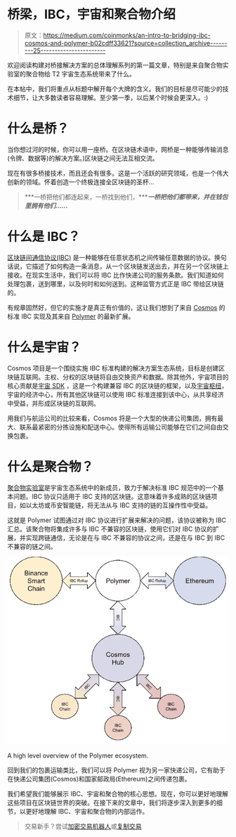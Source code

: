 # 桥梁，IBC，宇宙和聚合物介绍

> 原文：<https://medium.com/coinmonks/an-intro-to-bridging-ibc-cosmos-and-polymer-b02cdff33621?source=collection_archive---------25----------------------->

欢迎阅读构建对桥接解决方案的总体理解系列的第一篇文章，特别是来自聚合物实验室的聚合物给 T2 宇宙生态系统带来了什么。

在本帖中，我们将重点从标题中解开每个大牌的含义。我们的目标是尽可能少的技术细节，让大多数读者容易理解。至少第一季，以后某个时候会更深入。:)

# 什么是桥？

当你想过河的时候，你可以用一座桥。在区块链术语中，网桥是一种能够传输消息(令牌、数据等)的解决方案。)区块链之间无法互相交流。

现在有很多桥接技术，而且还会有很多。这是一个活跃的研究领域，也是一个伟大创新的领域。怀着创造一个终极连接全区块链的圣杯…

> ***一桥把他们都连起来，一桥找到他们，******一桥把他们都带来，并在钱包里拥有他们……***

# 什么是 IBC？

[区块链间通信协议(IBC)](https://ibcprotocol.org/) 是一种能够在任意状态机之间传输任意数据的协议。换句话说，它描述了如何构造一条消息，从一个区块链发送出去，并在另一个区块链上接收。在现实生活中，我们可以将 IBC 比作快递公司的服务条款。我们知道如何处理包裹，送到哪里，以及何时和如何送到。这种监管方式正是 IBC 带给区块链的。

有规章固然好，但它的实施才是真正有价值的，这让我们想到了来自 [Cosmos](https://cosmos.network/) 的标准 IBC 实现及其来自 [Polymer](https://www.polymerlabs.org/) 的最新扩展。

# 什么是宇宙？

Cosmos 项目是一个围绕实施 IBC 标准构建的解决方案生态系统，目标是创建区块链互联网。主权、分权的区块链将自由交换资产和数据。除其他外，宇宙项目的核心贡献是[宇宙 SDK](https://v1.cosmos.network/sdk) ，这是一个构建兼容 IBC 的区块链的框架，以及[宇宙枢纽](https://cosmos.network/features)，宇宙的经济中心，所有其他区块链可以使用 IBC 标准连接到该中心，从共享经济中受益，并形成区块链的互联网。

用我们与航运公司的比较来看，Cosmos 将是一个大型的快递公司集团，拥有最大、联系最紧密的分拣设施和配送中心。使得所有运输公司能够在它们之间自由交换包裹。

# 什么是聚合物？

[聚合物实验室](https://www.polymerlabs.org/)是宇宙生态系统中的新成员，致力于解决标准 IBC 规范中的一个基本问题。IBC 协议只适用于 IBC 支持的区块链。这意味着许多成熟的区块链项目，如以太坊或币安智能链，将无法从与 IBC 支持的链的互操作性中受益。

这就是 Polymer 试图通过对 IBC 协议进行扩展来解决的问题，该协议被称为 IBC 汇总。该聚合物将集成许多与 IBC 不兼容的区块链，使用它们对 IBC 协议的扩展，并实现跨链通信，无论是在与 IBC 不兼容的协议之间，还是在与 IBC 到 IBC 不兼容的链之间。

![](img/37a6e9dee22b831c5773e2d2b5ebc0cd.png)

A high level overview of the Polymer ecosystem.

回到我们的包裹运输类比，我们可以将 Polymer 视为另一家快递公司，它有助于在快递公司集团(Cosmos)和国家邮政局(Ethereum)之间传递包裹。

我们希望我们能够展示 IBC、宇宙和聚合物的核心思想。现在，你可以更好地理解这些项目在区块链世界的突破。在接下来的文章中，我们将逐步深入到更多的细节，以更好地理解 IBC、宇宙和聚合物的内部运作。

> 交易新手？尝试[加密交易机器人](/coinmonks/crypto-trading-bot-c2ffce8acb2a)或[复制交易](/coinmonks/top-10-crypto-copy-trading-platforms-for-beginners-d0c37c7d698c)
